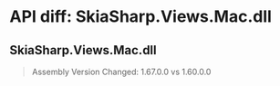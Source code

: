 # API diff: SkiaSharp.Views.Mac.dll

## SkiaSharp.Views.Mac.dll

> Assembly Version Changed: 1.67.0.0 vs 1.60.0.0

